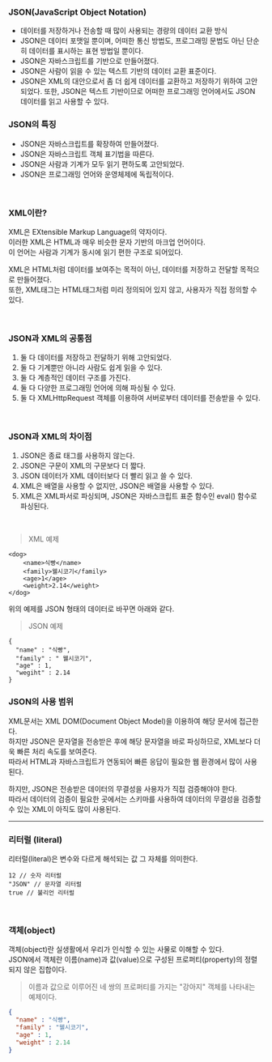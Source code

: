 ### JSON(JavaScript Object Notation)

- 데이터를 저장하거나 전송할 때 많이 사용되는 경량의 데이터 교환 방식
- JSON은 데이터 포맷일 뿐이며, 어떠한 통신 방법도, 프로그래밍 문법도 아닌 단순히 데이터를 표시하는 표현 방법일 뿐이다.
- JSON은 자바스크립트를 기반으로 만들어졌다.
- JSON은 사람이 읽을 수 있는 텍스트 기반의 데이터 교환 표준이다.
- JSON은 XML의 대안으로서 좀 더 쉽게 데이터를 교환하고 저장하기 위하여 고안되었다. 또한, JSON은 텍스트 기반이므로 어떠한 프로그래밍 언어에서도 JSON 데이터를 읽고 사용할 수 있다.

### JSON의 특징
- JSON은 자바스크립트를 확장하여 만들어졌다.
- JSON은 자바스크립트 객체 표기법을 따른다.
- JSON은 사람과 기계가 모두 읽기 편하도록 고안되었다.
- JSON은 프로그래밍 언어와 운영체제에 독립적이다.

<br>

### XML이란?
XML은 EXtensible Markup Language의 약자이다.<br>
이러한 XML은 HTML과 매우 비슷한 문자 기반의 마크업 언어이다.<br>
이 언어는 사람과 기계가 동시에 읽기 편한 구조로 되어있다.

XML은 HTML처럼 데이터를 보여주는 목적이 아닌, 데이터를 저장하고 전달할 목적으로 만들어졌다. <br>
또한, XML태그는 HTML태그처럼 미리 정의되어 있지 않고, 사용자가 직접 정의할 수 있다.

<br>

### JSON과 XML의 공통점

1. 둘 다 데이터를 저장하고 전달하기 위해 고안되었다.
2. 둘 다 기계뿐만 아니라 사람도 쉽게 읽을 수 있다.
3. 둘 다 계층적인 데이터 구조를 가진다.
4. 둘 다 다양한 프로그래밍 언어에 의해 파싱될 수 있다.
5. 둘 다 XMLHttpRequest 객체를 이용하여 서버로부터 데이터를 전송받을 수 있다.

<br>

### JSON과 XML의 차이점

1. JSON은 종료 태그를 사용하지 않는다.
2. JSON은 구문이 XML의 구문보다 더 짧다.
3. JSON 데이터가 XML 데이터보다 더 빨리 읽고 쓸 수 있다.
4. XML은 배열을 사용할 수 없지만, JSON은 배열을 사용할 수 있다.
5. XML은 XML파서로 파싱되며, JSON은 자바스크립트 표준 함수인 eval() 함수로 파싱된다.

<br>

>XML 예제
```xhtml
<dog>
    <name>식빵</name>
    <family>웰시코기</family>
    <age>1</age>
    <weight>2.14</weight>
</dog>
```
위의 예제를 JSON 형태의 데이터로 바꾸면 아래와 같다.

> JSON 예제
```json5
{
  "name" : "식빵",
  "family" : " 웰시코기",
  "age" : 1,
  "wegiht" : 2.14
}
```

### JSON의 사용 범위
XML문서는 XML DOM(Document Object Model)을 이용하여 해당 문서에 접근한다. <br>
하지만 JSON은 문자열을 전송받은 후에 해당 문자열을 바로 파싱하므로, XML보다 더욱 빠른 처리 속도를 보여준다. <br>
따라서 HTML과 자바스크립트가 연동되어 빠른 응답이 필요한 웹 환경에서 많이 사용된다. <br>

하지만, JSON은 전송받은 데이터의 무결성을 사용자가 직접 검증해야야 한다. <br>
 따라서 데이터의 검증이 필요한 곳에서는 스키마를 사용하여 데이터의 무결성을 검증할 수 있는 XML이 아직도 많이 사용된다.


---

### 리터럴 (literal)
리터럴(literal)은 변수와 다르게 해석되는 값 그 자체를 의미한다.

```json5
12 // 숫자 리터럴
"JSON" // 문자열 리터럴
true // 불리언 리터럴
```

<br>

### 객체(object)
객체(object)란 실생활에서 우리가 인식할 수 있는 사물로 이해할 수 있다. <br>
JSON에서 객체란 이름(name)과 값(value)으로 구성된 프로퍼티(property)의 정렬되지 않은 집합이다.

> 이름과 값으로 이루어진 네 쌍의 프로퍼티를 가지는 "강아지" 객체를 나타내는 예제이다.
```json
{
  "name" : "식빵",
  "family" : "웰시코기",
  "age" : 1,
  "weight" : 2.14
}
```

<br>



